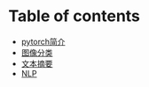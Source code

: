 # Table of contents

* [pytorch简介](README.md)
* [图像分类](untitled.md)
* [文本摘要](untitled-1.md)
* [NLP](nlp.md)
